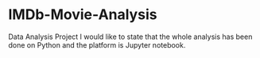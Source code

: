 # IMDb-Movie-Analysis
Data Analysis Project
I would like to state that the whole analysis has been done on 
Python and the platform is Jupyter notebook.
